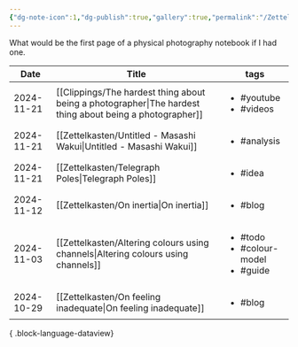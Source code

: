 ```yaml
---
{"dg-note-icon":1,"dg-publish":true,"gallery":true,"permalink":"/Zettelkasten/Photography/","dgPassFrontmatter":true,"noteIcon":1,"created":"2024-11-21T20:12:29.333+09:00"}
---
```



What would be the first page of a physical photography notebook if I had one.

| Date       | Title                                                                                                       | tags                                                         |
| ---------- | ----------------------------------------------------------------------------------------------------------- | ------------------------------------------------------------ |
| 2024-11-21 | [[Clippings/The hardest thing about being a photographer\|The hardest thing about being a photographer]] | <ul><li>#youtube</li><li>#videos</li></ul>                   |
| 2024-11-21 | [[Zettelkasten/Untitled - Masashi Wakui\|Untitled - Masashi Wakui]]                                      | <ul><li>#analysis</li></ul>                                  |
| 2024-11-21 | [[Zettelkasten/Telegraph Poles\|Telegraph Poles]]                                                        | <ul><li>#idea</li></ul>                                      |
| 2024-11-12 | [[Zettelkasten/On inertia\|On inertia]]                                                                  | <ul><li>#blog</li></ul>                                      |
| 2024-11-03 | [[Zettelkasten/Altering colours using channels\|Altering colours using channels]]                        | <ul><li>#todo</li><li>#colour-model</li><li>#guide</li></ul> |
| 2024-10-29 | [[Zettelkasten/On feeling inadequate\|On feeling inadequate]]                                            | <ul><li>#blog</li></ul>                                      |

{ .block-language-dataview}
